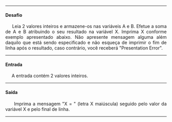 <hr />

<h4 align="left">Desafio</h4>
    <p align="justify">
        &nbsp;&nbsp;&nbsp;&nbsp;&nbsp;Leia 2 valores inteiros e armazene-os nas variáveis A e B. Efetue a soma de A e B atribuindo o seu resultado na variável X. Imprima X conforme exemplo apresentado abaixo. Não apresente mensagem alguma além daquilo que está sendo especificado e não esqueça de imprimir o fim de linha após o resultado, caso contrário, você receberá "Presentation Error".
        <br />
      </p>

<hr />

<h4 align="left">Entrada</h4>
    <p align="justify">
        &nbsp;&nbsp;&nbsp;&nbsp;&nbsp;A entrada contém 2 valores inteiros.
    </p>

<hr />

<h4 align="left">Saída</h4>
    <p align="justify">
        &nbsp;&nbsp;&nbsp;&nbsp;&nbsp;Imprima a mensagem "X = " (letra X maiúscula) seguido pelo valor da variável X e pelo final de linha.
    <p>

<hr />


